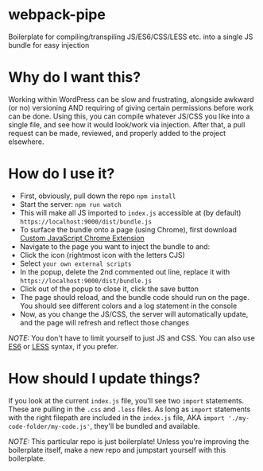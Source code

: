 # webpack-pipe
Boilerplate for compiling/transpiling JS/ES6/CSS/LESS etc. into a single JS bundle for easy injection

# Why do I want this?
Working within WordPress can be slow and frustrating, alongside awkward (or no) versioning AND requiring of giving certain permissions before work can be done. Using this, you can compile whatever JS/CSS you like into a single file, and see how it would look/work via injection. After that, a pull request can be made, reviewed, and properly added to the project elsewhere.

# How do I use it?
- First, obviously, pull down the repo
`npm install`
- Start the server:
`npm run watch`
- This will make all JS imported to `index.js` accessible at (by default) `https://localhost:9000/dist/bundle.js`
- To surface the bundle onto a page (using Chrome), first download [Custom JavaScript Chrome Extension](https://chrome.google.com/webstore/detail/custom-javascript-for-web/poakhlngfciodnhlhhgnaaelnpjljija?hl=en)
- Navigate to the page you want to inject the bundle to and:
- Click the icon (rightmost icon with the letters CJS)
- Select `your own external scripts`
- In the popup, delete the 2nd commented out line, replace it with `https://localhost:9000/dist/bundle.js`
- Click out of the popup to close it, click the save button
- The page should reload, and the bundle code should run on the page. You should see different colors and a log statement in the console
- Now, as you change the JS/CSS, the server will automatically update, and the page will refresh and reflect those changes

_NOTE:_ You don't have to limit yourself to just JS and CSS. You can also use [ES6](http://es6-features.org/) or [LESS](http://lesscss.org/) syntax, if you prefer.

# How should I update things?
If you look at the current `index.js` file, you'll see two `import` statements. These are pulling in the `.css` and `.less` files. As long as `import` statements with the right filepath are included in the `index.js` file, AKA `import './my-code-folder/my-code.js'`, they'll be bundled and available.

_NOTE:_ This particular repo is just boilerplate! Unless you're improving the boilerplate itself, make a new repo and jumpstart yourself with this boilerplate.
